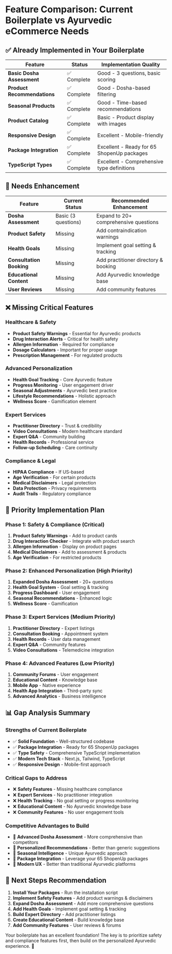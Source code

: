 # Feature Comparison: Current Boilerplate vs Ayurvedic eCommerce Needs

## ✅ **Already Implemented in Your Boilerplate**

| Feature | Status | Implementation Quality |
|---------|--------|----------------------|
| **Basic Dosha Assessment** | ✅ Complete | Good - 3 questions, basic scoring |
| **Product Recommendations** | ✅ Complete | Good - Dosha-based filtering |
| **Seasonal Products** | ✅ Complete | Good - Time-based recommendations |
| **Product Catalog** | ✅ Complete | Basic - Product display with images |
| **Responsive Design** | ✅ Complete | Excellent - Mobile-friendly |
| **Package Integration** | ✅ Complete | Excellent - Ready for 65 ShopenUp packages |
| **TypeScript Types** | ✅ Complete | Excellent - Comprehensive type definitions |

## 🚧 **Needs Enhancement**

| Feature | Current Status | Recommended Enhancement |
|---------|----------------|-------------------------|
| **Dosha Assessment** | Basic (3 questions) | Expand to 20+ comprehensive questions |
| **Product Safety** | Missing | Add contraindication warnings |
| **Health Goals** | Missing | Implement goal setting & tracking |
| **Consultation Booking** | Missing | Add practitioner directory & booking |
| **Educational Content** | Missing | Add Ayurvedic knowledge base |
| **User Reviews** | Missing | Add community features |

## ❌ **Missing Critical Features**

### **Healthcare & Safety**
- **Product Safety Warnings** - Essential for Ayurvedic products
- **Drug Interaction Alerts** - Critical for health safety
- **Allergen Information** - Required for compliance
- **Dosage Calculators** - Important for proper usage
- **Prescription Management** - For regulated products

### **Advanced Personalization**
- **Health Goal Tracking** - Core Ayurvedic feature
- **Progress Monitoring** - User engagement driver
- **Seasonal Adjustments** - Ayurvedic best practice
- **Lifestyle Recommendations** - Holistic approach
- **Wellness Score** - Gamification element

### **Expert Services**
- **Practitioner Directory** - Trust & credibility
- **Video Consultations** - Modern healthcare standard
- **Expert Q&A** - Community building
- **Health Records** - Professional service
- **Follow-up Scheduling** - Care continuity

### **Compliance & Legal**
- **HIPAA Compliance** - If US-based
- **Age Verification** - For certain products
- **Medical Disclaimers** - Legal protection
- **Data Protection** - Privacy requirements
- **Audit Trails** - Regulatory compliance

## 🎯 **Priority Implementation Plan**

### **Phase 1: Safety & Compliance (Critical)**
1. **Product Safety Warnings** - Add to product cards
2. **Drug Interaction Checker** - Integrate with product search
3. **Allergen Information** - Display on product pages
4. **Medical Disclaimers** - Add to assessment & products
5. **Age Verification** - For restricted products

### **Phase 2: Enhanced Personalization (High Priority)**
1. **Expanded Dosha Assessment** - 20+ questions
2. **Health Goal System** - Goal setting & tracking
3. **Progress Dashboard** - User engagement
4. **Seasonal Recommendations** - Enhanced logic
5. **Wellness Score** - Gamification

### **Phase 3: Expert Services (Medium Priority)**
1. **Practitioner Directory** - Expert listings
2. **Consultation Booking** - Appointment system
3. **Health Records** - User data management
4. **Expert Q&A** - Community features
5. **Video Consultations** - Telemedicine integration

### **Phase 4: Advanced Features (Low Priority)**
1. **Community Forums** - User engagement
2. **Educational Content** - Knowledge base
3. **Mobile App** - Native experience
4. **Health App Integration** - Third-party sync
5. **Advanced Analytics** - Business intelligence

## 📊 **Gap Analysis Summary**

### **Strengths of Current Boilerplate**
- ✅ **Solid Foundation** - Well-structured codebase
- ✅ **Package Integration** - Ready for 65 ShopenUp packages
- ✅ **Type Safety** - Comprehensive TypeScript implementation
- ✅ **Modern Tech Stack** - Next.js, Tailwind, TypeScript
- ✅ **Responsive Design** - Mobile-first approach

### **Critical Gaps to Address**
- ❌ **Safety Features** - Missing healthcare compliance
- ❌ **Expert Services** - No practitioner integration
- ❌ **Health Tracking** - No goal setting or progress monitoring
- ❌ **Educational Content** - No Ayurvedic knowledge base
- ❌ **Community Features** - No user engagement tools

### **Competitive Advantages to Build**
- 🎯 **Advanced Dosha Assessment** - More comprehensive than competitors
- 🎯 **Personalized Recommendations** - Better than generic suggestions
- 🎯 **Seasonal Intelligence** - Unique Ayurvedic approach
- 🎯 **Package Integration** - Leverage your 65 ShopenUp packages
- 🎯 **Modern UX** - Better than traditional Ayurvedic platforms

## 🚀 **Next Steps Recommendation**

1. **Install Your Packages** - Run the installation script
2. **Implement Safety Features** - Add product warnings & disclaimers
3. **Expand Dosha Assessment** - Add more comprehensive questions
4. **Add Health Goals** - Implement goal setting & tracking
5. **Build Expert Directory** - Add practitioner listings
6. **Create Educational Content** - Build knowledge base
7. **Add Community Features** - User reviews & forums

Your boilerplate has an excellent foundation! The key is to prioritize safety and compliance features first, then build on the personalized Ayurvedic experience. 🌿
